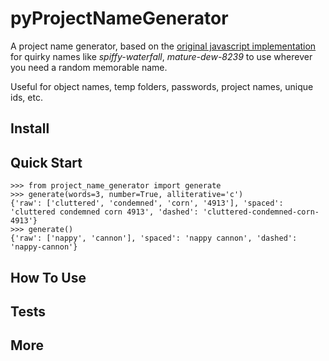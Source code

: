 # pyProjectNameGenerator

A project name generator, based on the
[original javascript implementation](https://github.com/aceakash/project-name-generator)
for quirky names like *spiffy-waterfall*, *mature-dew-8239* to use wherever you
need a random memorable name.

Useful for object names, temp folders, passwords, project names, unique ids, etc.


## Install

## Quick Start
```
>>> from project_name_generator import generate
>>> generate(words=3, number=True, alliterative='c')
{'raw': ['cluttered', 'condemned', 'corn', '4913'], 'spaced': 'cluttered condemned corn 4913', 'dashed': 'cluttered-condemned-corn-4913'}
>>> generate()
{'raw': ['nappy', 'cannon'], 'spaced': 'nappy cannon', 'dashed': 'nappy-cannon'}
```

## How To Use

## Tests

## More

